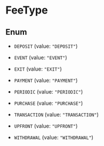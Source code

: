

# FeeType

## Enum


* `DEPOSIT` (value: `"DEPOSIT"`)

* `EVENT` (value: `"EVENT"`)

* `EXIT` (value: `"EXIT"`)

* `PAYMENT` (value: `"PAYMENT"`)

* `PERIODIC` (value: `"PERIODIC"`)

* `PURCHASE` (value: `"PURCHASE"`)

* `TRANSACTION` (value: `"TRANSACTION"`)

* `UPFRONT` (value: `"UPFRONT"`)

* `WITHDRAWAL` (value: `"WITHDRAWAL"`)



